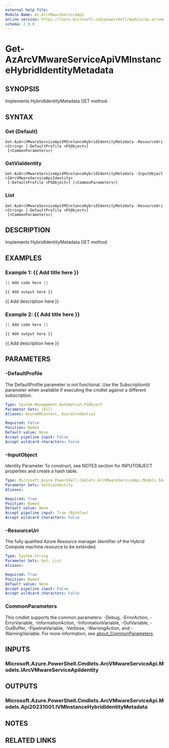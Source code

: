 ```yaml
---
external help file:
Module Name: Az.ArcVMwareServiceApi
online version: https://learn.microsoft.com/powershell/module/az.arcvmwareserviceapi/get-azarcvmwareserviceapivminstancehybrididentitymetadata
schema: 2.0.0
---
```


# Get-AzArcVMwareServiceApiVMInstanceHybridIdentityMetadata

## SYNOPSIS
Implements HybridIdentityMetadata GET method.

## SYNTAX

### Get (Default)
```
Get-AzArcVMwareServiceApiVMInstanceHybridIdentityMetadata -ResourceUri <String> [-DefaultProfile <PSObject>]
 [<CommonParameters>]
```

### GetViaIdentity
```
Get-AzArcVMwareServiceApiVMInstanceHybridIdentityMetadata -InputObject <IArcVMwareServiceApiIdentity>
 [-DefaultProfile <PSObject>] [<CommonParameters>]
```

### List
```
Get-AzArcVMwareServiceApiVMInstanceHybridIdentityMetadata -ResourceUri <String> [-DefaultProfile <PSObject>]
 [<CommonParameters>]
```

## DESCRIPTION
Implements HybridIdentityMetadata GET method.

## EXAMPLES

### Example 1: {{ Add title here }}
```powershell
{{ Add code here }}
```

```output
{{ Add output here }}
```

{{ Add description here }}

### Example 2: {{ Add title here }}
```powershell
{{ Add code here }}
```

```output
{{ Add output here }}
```

{{ Add description here }}

## PARAMETERS

### -DefaultProfile
The DefaultProfile parameter is not functional.
Use the SubscriptionId parameter when available if executing the cmdlet against a different subscription.

```yaml
Type: System.Management.Automation.PSObject
Parameter Sets: (All)
Aliases: AzureRMContext, AzureCredential

Required: False
Position: Named
Default value: None
Accept pipeline input: False
Accept wildcard characters: False
```

### -InputObject
Identity Parameter
To construct, see NOTES section for INPUTOBJECT properties and create a hash table.

```yaml
Type: Microsoft.Azure.PowerShell.Cmdlets.ArcVMwareServiceApi.Models.IArcVMwareServiceApiIdentity
Parameter Sets: GetViaIdentity
Aliases:

Required: True
Position: Named
Default value: None
Accept pipeline input: True (ByValue)
Accept wildcard characters: False
```

### -ResourceUri
The fully qualified Azure Resource manager identifier of the Hybrid Compute machine resource to be extended.

```yaml
Type: System.String
Parameter Sets: Get, List
Aliases:

Required: True
Position: Named
Default value: None
Accept pipeline input: False
Accept wildcard characters: False
```

### CommonParameters
This cmdlet supports the common parameters: -Debug, -ErrorAction, -ErrorVariable, -InformationAction, -InformationVariable, -OutVariable, -OutBuffer, -PipelineVariable, -Verbose, -WarningAction, and -WarningVariable. For more information, see [about_CommonParameters](http://go.microsoft.com/fwlink/?LinkID=113216).

## INPUTS

### Microsoft.Azure.PowerShell.Cmdlets.ArcVMwareServiceApi.Models.IArcVMwareServiceApiIdentity

## OUTPUTS

### Microsoft.Azure.PowerShell.Cmdlets.ArcVMwareServiceApi.Models.Api20231001.IVMInstanceHybridIdentityMetadata

## NOTES

## RELATED LINKS

